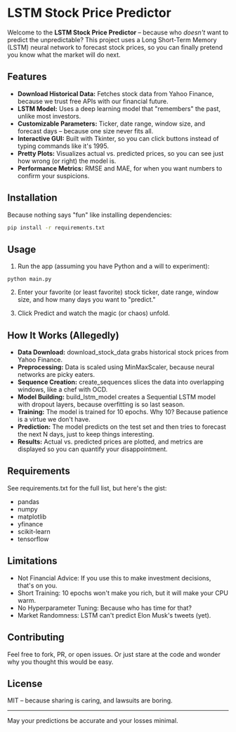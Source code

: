 # LSTM Stock Price Predictor

Welcome to the **LSTM Stock Price Predictor** – because who *doesn't* want to predict the unpredictable? This project uses a Long Short-Term Memory (LSTM) neural network to forecast stock prices, so you can finally pretend you know what the market will do next.

## Features

- **Download Historical Data:** Fetches stock data from Yahoo Finance, because we trust free APIs with our financial future.
- **LSTM Model:** Uses a deep learning model that "remembers" the past, unlike most investors.
- **Customizable Parameters:** Ticker, date range, window size, and forecast days – because one size never fits all.
- **Interactive GUI:** Built with Tkinter, so you can click buttons instead of typing commands like it's 1995.
- **Pretty Plots:** Visualizes actual vs. predicted prices, so you can see just how wrong (or right) the model is.
- **Performance Metrics:** RMSE and MAE, for when you want numbers to confirm your suspicions.

## Installation

Because nothing says "fun" like installing dependencies:

```sh
pip install -r requirements.txt
```
## Usage
1. Run the app (assuming you have Python and a will to experiment):
```
python main.py
```
2. Enter your favorite (or least favorite) stock ticker, date range, window size, and how many days you want to "predict."

3. Click Predict and watch the magic (or chaos) unfold.

## How It Works (Allegedly)
- **Data Download:** download_stock_data grabs historical stock prices from Yahoo Finance.
- **Preprocessing:** Data is scaled using MinMaxScaler, because neural networks are picky eaters.
- **Sequence Creation:** create_sequences slices the data into overlapping windows, like a chef with OCD.
- **Model Building:** build_lstm_model creates a Sequential LSTM model with dropout layers, because overfitting is so last season.
- **Training:** The model is trained for 10 epochs. Why 10? Because patience is a virtue we don't have.
- **Prediction:** The model predicts on the test set and then tries to forecast the next N days, just to keep things interesting.
- **Results:** Actual vs. predicted prices are plotted, and metrics are displayed so you can quantify your disappointment.

## Requirements
See requirements.txt for the full list, but here's the gist:

- pandas
- numpy
- matplotlib
- yfinance
- scikit-learn
- tensorflow
## Limitations
- Not Financial Advice: If you use this to make investment decisions, that's on you.
- Short Training: 10 epochs won't make you rich, but it will make your CPU warm.
- No Hyperparameter Tuning: Because who has time for that?
- Market Randomness: LSTM can't predict Elon Musk's tweets (yet).
## Contributing
Feel free to fork, PR, or open issues. Or just stare at the code and wonder why you thought this would be easy.

## License
MIT – because sharing is caring, and lawsuits are boring.

---
May your predictions be accurate and your losses minimal.